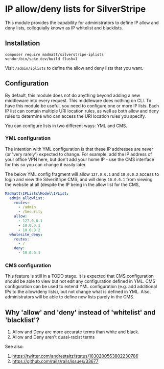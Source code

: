 # IP allow/deny lists for SilverStripe

This module provides the capability for administrators to define IP allow and deny lists, colloquially known as IP whitelist and blacklists.

## Installation
```
composer require madmatt/silverstripe-iplists
vendor/bin/sake dev/build flush=1
```

Visit `/admin/iplists` to define the allow and deny lists that you want.

## Configuration

By default, this module does not do anything beyond adding a new middleware into every request. This middleware does nothing on CLI. To have this module be useful, you need to configure one or more IP lists. Each IP list can contain multiple URI location rules, as well as both allow and deny rules to determine who can access the URI location rules you specify.

You can configure lists in two different ways: YML and CMS.

### YML configuration

The intention with YML configuration is that these IP addresses are never (or 'very rarely') expected to change. For example, add the IP address of your office VPN here, but don't add your home IP - use the CMS interface for this so you can change it easily later.

The below YML config fragment will allow `127.0.0.1` and `10.0.0.2` access to login and view the SilverStripe CMS, and will deny `10.0.0.1` from viewing the website at all (despite the IP being in the allow list for the CMS, 

```yml
Madmatt\IPLists\Model\IPList:
  admin_allowlist:
    routes:
      - /admin
      - /Security
    allow:
      - 127.0.0.1
      - 10.0.0.1
      - 10.0.0.2
  wholesite_deny:
    routes:
      - /
    deny:
      - 10.0.0.1
```

### CMS configuration

This feature is still in a TODO stage. It is expected that CMS configuration should be able to view but not edit any configuration defined in YML. CMS configuration can be used to extend YML configuration (e.g. add additional IPs to the allow/deny lists), but not change what is defined in YML. Also, administrators will be able to define new lists purely in the CMS.


## Why 'allow' and 'deny' instead of 'whitelist' and 'blacklist'?

1. Allow and Deny are more accurate terms than white and black.
2. Allow and Deny aren't quasi-racist terms

See also:
1. https://twitter.com/andrestaltz/status/1030200563802230786
2. https://github.com/rails/rails/issues/33677